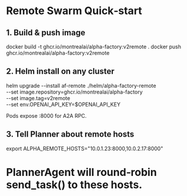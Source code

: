 # Remote Swarm Quick‑start

## 1. Build & push image
docker build -t ghcr.io/montrealai/alpha-factory:v2remote .
docker push ghcr.io/montrealai/alpha-factory:v2remote

## 2. Helm install on any cluster
helm upgrade --install af-remote ./helm/alpha-factory-remote \
  --set image.repository=ghcr.io/montrealai/alpha-factory \
  --set image.tag=v2remote \
  --set env.OPENAI_API_KEY=$OPENAI_API_KEY

Pods expose :8000 for A2A RPC.

## 3. Tell Planner about remote hosts
export ALPHA_REMOTE_HOSTS="10.0.1.23:8000,10.0.2.17:8000"
# PlannerAgent will round‑robin send_task() to these hosts.

